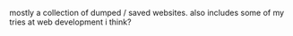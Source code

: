 mostly a collection of dumped / saved websites. also includes some of my tries at web development i think? 
